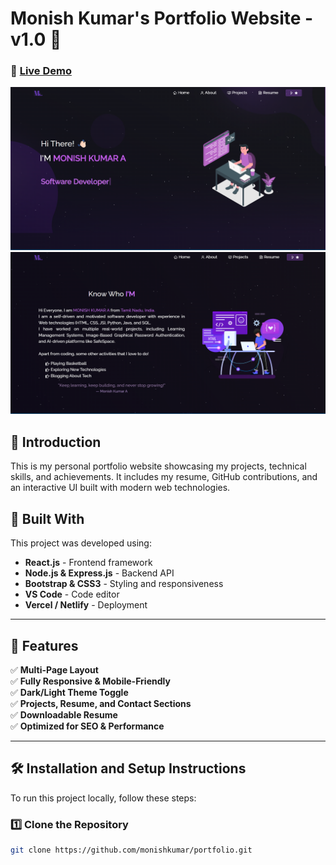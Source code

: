 # Monish Kumar's Portfolio Website - v1.0 🚀

### 🔗 [Live Demo](https://imonishkumarportfolio.netlify.app/)  

![Portfolio Screenshot](./images/img1.png)
![Portfolio Screenshot](./images/img2.png)

## 🌟 Introduction

This is my personal portfolio website showcasing my projects, technical skills, and achievements. It includes my resume, GitHub contributions, and an interactive UI built with modern web technologies.

## 🔧 Built With

This project was developed using:

- **React.js** - Frontend framework  
- **Node.js & Express.js** - Backend API  
- **Bootstrap & CSS3** - Styling and responsiveness  
- **VS Code** - Code editor  
- **Vercel / Netlify** - Deployment  

---

## 🚀 Features

✅ **Multi-Page Layout**  
✅ **Fully Responsive & Mobile-Friendly**  
✅ **Dark/Light Theme Toggle**  
✅ **Projects, Resume, and Contact Sections**  
✅ **Downloadable Resume**  
✅ **Optimized for SEO & Performance**  

---

## 🛠 Installation and Setup Instructions

To run this project locally, follow these steps:

### 1️⃣ Clone the Repository
```sh
git clone https://github.com/monishkumar/portfolio.git
